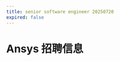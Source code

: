 ```yaml
---
title: senior software engineer 20250720
expired: false
---
```


# Ansys 招聘信息

<JobPostingTable job-posting-json-path="ansys/data/senior-software-engineer-20250720"/>